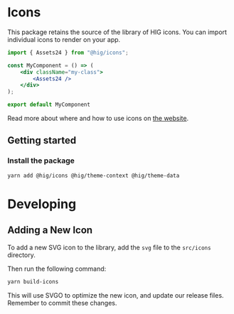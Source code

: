 # Icons

This package retains the source of the library of HIG icons.
You can import individual icons to render on your app.

```jsx
import { Assets24 } from "@hig/icons";

const MyComponent = () => (
    <div className="my-class">
        <Assets24 />
    </div>
);

export default MyComponent
```

Read more about where and how to use icons on [the website](https://hig.autodesk.com/web/basics/icons).

## Getting started

### Install the package

```bash
yarn add @hig/icons @hig/theme-context @hig/theme-data
```

# Developing

## Adding a New Icon

To add a new SVG icon to the library, add the `svg` file to the `src/icons` directory.

Then run the following command:

```bash
yarn build-icons
```

This will use SVGO to optimize the new icon, and update our release files. Remember to commit these changes.
